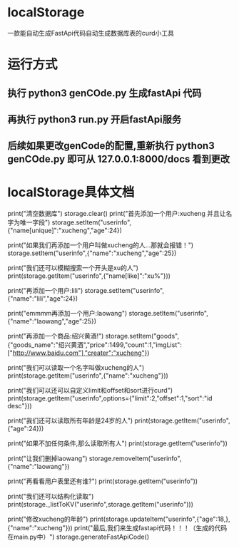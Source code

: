 # localStorage
一款能自动生成FastApi代码自动生成数据库表的curd小工具
# 运行方式
## 执行 python3 genCOde.py   生成fastApi 代码
## 再执行 python3 run.py     开启fastApi服务
## 后续如果更改genCode的配置,重新执行 python3 genCOde.py 即可从 127.0.0.1:8000/docs 看到更改
# localStorage具体文档
print("清空数据库")
storage.clear()
print("首先添加一个用户:xucheng 并且让名字为唯一字段")
storage.setItem("userinfo",{"name[unique]":"xucheng","age":24})


print("如果我们再添加一个用户叫做xucheng的人...那就会报错！")
storage.setItem("userinfo",{"name":"xucheng","age":25})


print("我们还可以模糊搜索一个开头是xu的人")
print(storage.getItem("userinfo",{"name[like]":"xu%"}))


print("再添加一个用户:lili")
storage.setItem("userinfo",{"name":"lili","age":24})


print("emmmm再添加一个用户:laowang")
storage.setItem("userinfo",{"name":"laowang","age":25})


print("再添加一个商品:绍兴黄酒!")
storage.setItem("goods",{"goods_name":"绍兴黄酒","price":1499,"count":1,"imgList":["http://www.baidu.com"],"creater":"xucheng"})


print("我们可以读取一个名字叫做xucheng的人")
print(storage.getItem("userinfo",{"name":"xucheng"}))


print("我们可以还可以自定义limit和offset和sort进行curd")
print(storage.getItem("userinfo",options={"limit":2,"offset":1,"sort":"id desc"}))


print("我们还可以读取所有年龄是24岁的人")
print(storage.getItem("userinfo",{"age":24}))


print("如果不加任何条件,那么读取所有人")
print(storage.getItem("userinfo"))


print("让我们删掉laowang")
storage.removeItem("userinfo",{"name":"laowang"})


print("再看看用户表里还有谁?")
print(storage.getItem("userinfo"))


print("我们还可以结构化读取")
print(storage._listToKV("userinfo",storage.getItem("userinfo")))

print("修改xucheng的年龄")
print(storage.updateItem("userinfo",{"age":18,},{"name":"xucheng"}))
print("最后,我们来生成fastapi代码！！！（生成的代码在main.py中）")
storage.generateFastApiCode()